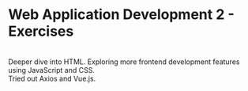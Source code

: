 # Web Application Development 2 - Exercises

<br> Deeper dive into HTML. Exploring more frontend development features using JavaScript and CSS. 
<br> Tried out Axios and Vue.js.
